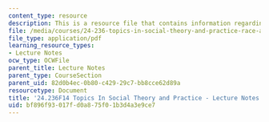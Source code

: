 ```yaml
---
content_type: resource
description: This is a resource file that contains information regarding session 17.
file: /media/courses/24-236-topics-in-social-theory-and-practice-race-and-racism-fall-2014/bf896f93017fd0a875f01b3d4a3e9ce7_MIT24_236F14_Sess17.pdf
file_type: application/pdf
learning_resource_types:
- Lecture Notes
ocw_type: OCWFile
parent_title: Lecture Notes
parent_type: CourseSection
parent_uid: 82d0b4ec-0b80-c429-29c7-bb8cce62d89a
resourcetype: Document
title: '24.236F14 Topics In Social Theory and Practice - Lecture Notes: Racisms'
uid: bf896f93-017f-d0a8-75f0-1b3d4a3e9ce7
---
```

